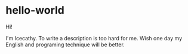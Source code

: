 # hello-world

Hi!

I'm Icecathy. 
To write a description is too hard for me.
Wish one day my English and programing technique will be better. 
